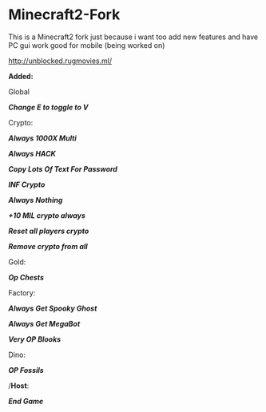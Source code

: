 # Minecraft2-Fork
This is a Minecraft2 fork just because i want too add new features and have PC gui work good for mobile (being worked on)

http://unblocked.rugmovies.ml/




**Added:**

Global

***Change E to toggle to V***



Crypto:


***Always 1000X Multi***

***Always HACK***

***Copy Lots Of Text For Password***

***INF Crypto***

***Always Nothing***

***+10 MIL crypto always***

***Reset all players crypto***

***Remove crypto from all***


Gold:


***Op Chests***



Factory:


***Always Get Spooky Ghost***

***Always Get MegaBot***

***Very OP Blooks***


Dino:


***OP Fossils***

/**Host**\:

***End Game***
